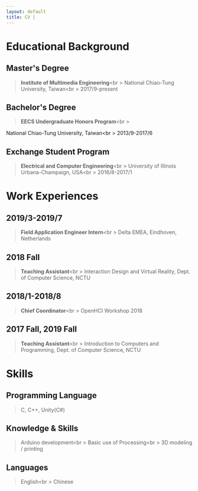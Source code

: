 ```yaml
---
layout: default
title: CV | 
---
```


# Educational Background

## Master's Degree

> **Institute of Multimedia Engineering**<br \>
National Chiao-Tung University, Taiwan<br \>
2017/9-present

## Bachelor's Degree

> **EECS Undergraduate Honors Program**<br \>

National Chiao-Tung University, Taiwan<br \>
2013/9-2017/6  

## Exchange Student Program

> **Electrical and Computer Engineering**<br \>
University of Illinois Urbana-Champaign, USA<br \>
2016/8-2017/1  

# Work Experiences

## 2019/3-2019/7

> **Field Application Engineer Intern**<br \>
Delta EMEA, Eindhoven, Netherlands

## 2018 Fall

> **Teaching Assistant**<br \>
Interaction Design and Virtual Reality, Dept. of Computer Science, NCTU

## 2018/1-2018/8

> **Chief Coordinator**<br \>
OpenHCI Workshop 2018

## 2017 Fall, 2019 Fall

> **Teaching Assistant**<br \>
Introduction to Computers and Programming, Dept. of Computer Science, NCTU

# Skills

## Programming Language

> C, C++, Unity(C#)

## Knowledge & Skills

> Arduino development<br \>
Basic use of Processing<br \>
3D modeling / printing

## Languages

> English<br \>
Chinese
